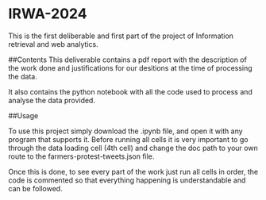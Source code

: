 # IRWA-2024

This is the first deliberable and first part of the project of Information retrieval and web analytics. 

##Contents
This deliverable contains a pdf report with the description of the work done and justifications for our desitions at the time of processing the data.

It also contains the python notebook with all the code used to process and analyse the data provided.

##Usage

To use this project simply download the .ipynb file, and open it with any program that supports it. Before running all cells it is very important to go through the data loading cell (4th cell) and change the doc path to your own route to the farmers-protest-tweets.json file.

Once this is done, to see every part of the work just run all cells in order, the code is commented so that everything happening is understandable and can be followed.
